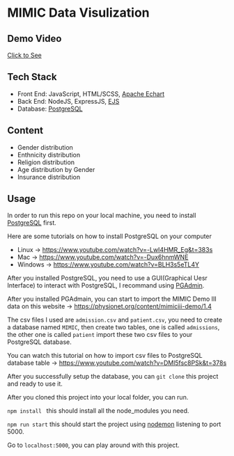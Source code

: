 # MIMIC Data Visulization

## Demo Video

[Click to See](https://youtu.be/124ah_uCnQM)

## Tech Stack

-   Front End: JavaScript, HTML/SCSS, [Apache Echart](https://echarts.apache.org/zh/index.html)
-   Back End: NodeJS, ExpressJS, [EJS](https://ejs.co/)
-   Database: [PostgreSQL](https://www.postgresql.org/)

## Content

-   Gender distribution
-   Enthnicity distribution
-   Religion distribution
-   Age distribution by Gender
-   Insurance distribution

## Usage

In order to run this repo on your local machine, you need to install [PostgreSQL](https://www.postgresql.org/) first.

Here are some tutorials on how to install PostgreSQL on your computer

-   Linux -> https://www.youtube.com/watch?v=-LwI4HMR_Eg&t=383s
-   Mac -> https://www.youtube.com/watch?v=-Dux6hnmWNE
-   Windows -> https://www.youtube.com/watch?v=BLH3s5eTL4Y

After you installed PostgreSQL, you need to use a GUI(Graphical Uesr Interface) to interact with PostgreSQL, I recommand using [PGAdmin](https://www.pgadmin.org/).

After you installed PGAdmain, you can start to import the MIMIC Demo III data on this website -> https://physionet.org/content/mimiciii-demo/1.4

The csv files I used are `admission.csv` and `patient.csv`, you need to create a database named `MIMIC`, then create two tables, one is called `admissions`, the other one is called `patient` import these two csv files to your PostgreSQL database.

You can watch this tutorial on how to import csv files to PostgreSQL database table ->
https://www.youtube.com/watch?v=DMl5fsc8PSk&t=378s

After you successfully setup the database, you can `git clone` this project and ready to use it.

After you cloned this project into your local folder, you can run.

`npm install ` this should install all the node_modules you need.

`npm run start` this should start the project using [nodemon](https://www.npmjs.com/package/nodemon) listening to port 5000.

Go to `localhost:5000`, you can play around with this project.
